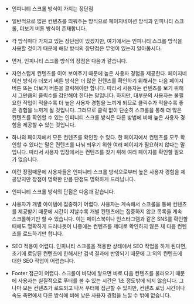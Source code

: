 * 인피니티 스크롤 방식이 가지는 장단점

* 일반적으로 많은 컨텐츠를 띄워주는 방식으로 페이지네이션 방식과 인피니티 스크롤, 더보기 버튼 방식이 존재합니다.

* 각 방식마다 가지고 있는 장단점이 있겠지만, 여기에서는 인피니티 스크롤 방식을 사용할 것이기 때문에 해당 방식의 장단점은 무엇이 있는지 알아봅시다.

* 먼저, 인피니티 스크롤 방식의 장점은 다음과 같습니다.


* 자연스럽게 컨텐츠를 이어 보여주기 때문에 높은 사용자 경험을 제공한다. 페이지네이션 방식과 더보기 버튼 방식은 더 많은 컨텐츠를 확인하기 위해서는 다음 페이지 버튼 또는 더보기 버튼을 클릭해야만 합니다. 따라서 사용자는 컨텐츠를 보기 위해서 그만큼의 클릭수를 감안해야 한다는 말입니다. 하지만, 대부분의 사용자는 불필요한 작업이 적을수록 더 높은 사용자 경험을 느끼게 되므로 클릭수가 적을수록 좋은 경험을 느끼게 될 것입니다. 그러므로 클릭 없이 단순히 스크롤을 통해 더 많은 컨텐츠를 확인할 수 있는 인피니티 스크롤 방식은 다른 방법에 비해 높은 사용자 경험을 제공할 수 있는 것입니다.

* 하나의 페이지에서 모든 컨텐츠를 확인할 수 있다. 한 페이지에서 컨텐츠를 모두 확인할 수 있다는 말은 컨텐츠를 나눠 띄우기 위한 여러 페이지가 필요하지 않다는 말입니다. 따라서 사용자 입장에서는 컨텐츠를 찾기 위해 여러 페이지를 확인할 필요가 없습니다.

* 이런 장점때문에 사용자들은 인피니티 스크롤 방식으로부터 높은 사용자 경험을 제공받지만 장점이 명확한 만큼 단점도 명확하게 드러납니다.

* 인피니티 스크롤 방식의 단점은 다음과 같습니다.


* 사용자가 개별 아이템에 집중하기 어렵다. 사용자는 계속해서 스크롤을 통해 컨텐츠를 제공받기 때문에 시간이 지날수록 개별 컨텐츠에는 집중하지 않고 목록을 계속 스크롤하기만 할 수 있습니다. 이는 페이스북이나 인스타그램과 같은 SNS를 확인할 때에도 명확하게 드러나듯이 나중에는 컨텐츠를 제대로 확인하지 않은 채 다음 컨텐츠를 로드하기만 합니다.

* SEO 적용이 어렵다. 인피니티 스크롤을 적용한 상태에서 SEO 작업을 하게 된다면, 초기에 로딩된 컨텐츠에 한해서만 검색 결과에 반영되기 때문에 그 외의 컨텐츠에 대한 SEO 작업이 어렵습니다.

* Footer 접근이 어렵다. 스크롤이 바닥에 닿으면 바로 다음 컨텐츠를 불러오기 때문에 사용자는 실질적으로 푸터를 볼 수 있는 시간은 1초 정도밖에 되지 않습니다. 그나마 모든 컨텐츠가 로드되고 나서 푸터에 접근할 수 있지만, 컨텐츠 로딩 시간이나 속도 측면에서 다른 방식에 비해 낮은 사용자 경험을 느낄 수 밖에 없습니다.